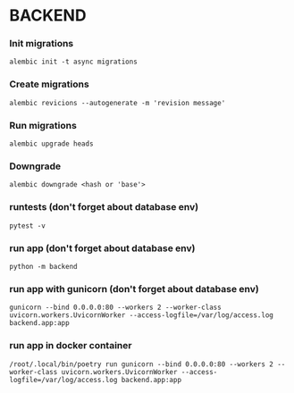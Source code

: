 # BACKEND

### Init migrations

```
alembic init -t async migrations
```

### Create migrations

```
alembic revicions --autogenerate -m 'revision message'
```

### Run migrations

```
alembic upgrade heads
```

### Downgrade

```
alembic downgrade <hash or 'base'>
```

### runtests (don't forget about database env)

```
pytest -v
```

### run app (don't forget about database env)

```
python -m backend
```

### run app with gunicorn (don't forget about database env)

```
gunicorn --bind 0.0.0.0:80 --workers 2 --worker-class uvicorn.workers.UvicornWorker --access-logfile=/var/log/access.log backend.app:app
```

### run app in docker container

```
/root/.local/bin/poetry run gunicorn --bind 0.0.0.0:80 --workers 2 --worker-class uvicorn.workers.UvicornWorker --access-logfile=/var/log/access.log backend.app:app
```
